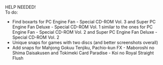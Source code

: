 HELP NEEDED!\
To do:
- Find boxarts for PC Engine Fan - Special CD-ROM Vol. 3 and Super PC Engine Fan Deluxe - Special CD-ROM Vol. 1 similar to the ones for PC Engine Fan - Special CD-ROM Vol. 2 and Super PC Engine Fan Deluxe - Special CD-ROM Vol. 2
- Unique snaps for games with two discs (and better screenshots overall)
- Add snaps for Mahjong Gokuu Tenjiku, Pachio-kun FX - Maboroshi no Shima Daisakusen and Tokimeki Card Paradise - Koi no Royal Straight Flush
